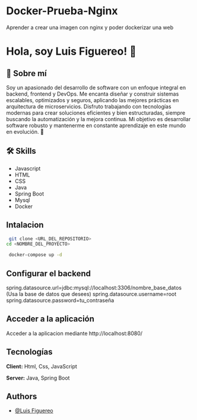 # Docker-Prueba-Nginx
Aprender a crear una imagen con nginx y poder dockerizar una web


# Hola, soy Luis Figuereo! 👋


## 🚀 Sobre mí

Soy un apasionado del desarrollo de software con un enfoque integral en backend, frontend y DevOps. Me encanta diseñar y construir sistemas escalables, optimizados y seguros, aplicando las mejores prácticas en arquitectura de microservicios. Disfruto trabajando con tecnologías modernas para crear soluciones eficientes y bien estructuradas, siempre buscando la automatización y la mejora continua. Mi objetivo es desarrollar software robusto y mantenerme en constante aprendizaje en este mundo en evolución. 🚀

## 🛠 Skills
* Javascript
* HTML
* CSS
* Java
* Spring Boot
* Mysql
* Docker

## Intalacion

```bash
 git clone <URL_DEL_REPOSITORIO>
cd <NOMBRE_DEL_PROYECTO>
```
```bash
 docker-compose up -d
```

## Configurar el backend
spring.datasource.url=jdbc:mysql://localhost:3306/nombre_base_datos (Usa la base de datos que desees)
spring.datasource.username=root
spring.datasource.password=tu_contraseña

## Acceder a la aplicación

Acceder a la aplicacion mediante http://localhost:8080/
    
## Tecnologías

**Client:** Html, Css, JavaScript

**Server:** Java, Spring Boot

## Authors

- [@Luis Figuereo](https://www.github.com/luchan63)
